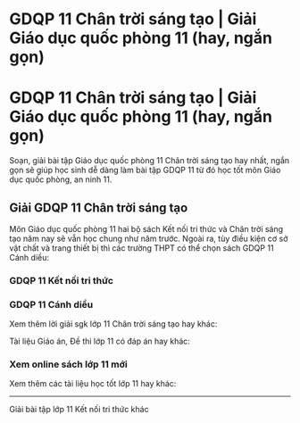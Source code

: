 # GDQP 11 Chân trời sáng tạo | Giải Giáo dục quốc phòng 11 (hay, ngắn gọn)

# GDQP 11 Chân trời sáng tạo | Giải Giáo dục quốc phòng 11 (hay, ngắn gọn)

Soạn, giải bài tập Giáo dục quốc phòng 11 Chân trời sáng tạo hay nhất, ngắn gọn sẽ giúp học sinh dễ dàng làm bài tập GDQP 11 từ đó học tốt môn Giáo dục quốc phòng, an ninh 11.

## Giải GDQP 11 Chân trời sáng tạo

Môn Giáo dục quốc phòng 11 hai bộ sách Kết nối tri thức và Chân trời sáng tạo năm nay sẽ vẫn học chung như năm trước. Ngoài ra, tùy điều kiện cơ sở vật chất và trang thiết bị thì các trường THPT có thể chọn sách GDQP 11 Cánh diều:

### **GDQP 11 Kết nối tri thức**

### **GDQP 11 Cánh diều**

Xem thêm lời giải sgk lớp 11 Chân trời sáng tạo hay khác:

Tài liệu Giáo án, Đề thi lớp 11 có đáp án hay khác:

### **Xem online sách lớp 11 mới**

Xem thêm các tài liệu học tốt lớp 11 hay khác:

* * *

Giải bài tập lớp 11 Kết nối tri thức khác
